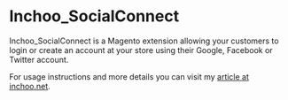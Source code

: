Inchoo_SocialConnect
====================

Inchoo_SocialConnect is a Magento extension allowing your customers to login or create an account at your store using their Google, Facebook or Twitter account.

For usage instructions and more details you can visit my [article at inchoo.net](http://inchoo.net/ecommerce/magento/social-connect-magento-extension/).

